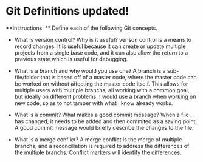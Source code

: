 # Git Definitions updated!

**Instructions: ** Define each of the following Git concepts.

* What is version control?  Why is it useful?
verison control is a means to record changes. It is useful because it can create or update multiple projects from a single base code, and it can also allow the return to a previous state which is useful for debugging. 

* What is a branch and why would you use one?
A branch is a sub-file/folder that is based off of a master code, where the master code can be worked on without affecting the master code itself. This allows for multiple users with multiple branchs, all working with a common goal, but ideally on different problems. I would use a branch when working on new code, so as to not tamper with what i know already works.

* What is a commit? What makes a good commit message?
When a file has changed, it needs to be added and then commited as a saving point. A good commit message would briefly describe the changes to the file.

* What is a merge conflict?
A merge conflict is the merge of multiple branchs, and a reconciliation is required to address the differences of the multiple branchs. Conflict markers will identify the differences. 